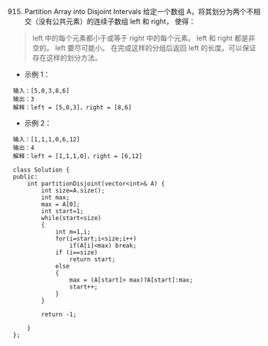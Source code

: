 915. Partition Array into Disjoint Intervals
给定一个数组 A，将其划分为两个不相交（没有公共元素）的连续子数组 left 和 right， 使得：

> left 中的每个元素都小于或等于 right 中的每个元素。
> left 和 right 都是非空的。
> left 要尽可能小。
> 在完成这样的分组后返回 left 的长度。可以保证存在这样的划分方法。

 

- 示例 1：
```
输入：[5,0,3,8,6]
输出：3
解释：left = [5,0,3]，right = [8,6]
```
- 示例 2：
```
输入：[1,1,1,0,6,12]
输出：4
解释：left = [1,1,1,0]，right = [6,12]
```

```
class Solution {
public:
    int partitionDisjoint(vector<int>& A) {
        int size=A.size();
        int max;
        max = A[0];
        int start=1;
        while(start<size)
        {
            int m=1,i;
            for(i=start;i<size;i++)
                if(A[i]<max) break;
            if (i==size)
                return start;
            else
            {
                max = (A[start]> max)?A[start]:max;
                start++;
            }
        }

        return -1;

    }
};
```
